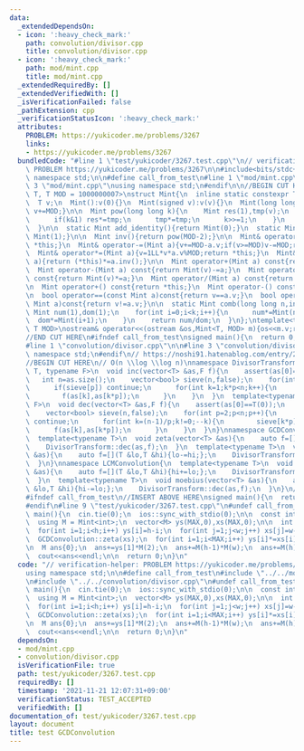 ```yaml
---
data:
  _extendedDependsOn:
  - icon: ':heavy_check_mark:'
    path: convolution/divisor.cpp
    title: convolution/divisor.cpp
  - icon: ':heavy_check_mark:'
    path: mod/mint.cpp
    title: mod/mint.cpp
  _extendedRequiredBy: []
  _extendedVerifiedWith: []
  _isVerificationFailed: false
  _pathExtension: cpp
  _verificationStatusIcon: ':heavy_check_mark:'
  attributes:
    PROBLEM: https://yukicoder.me/problems/3267
    links:
    - https://yukicoder.me/problems/3267
  bundledCode: "#line 1 \"test/yukicoder/3267.test.cpp\"\n// verification-helper:\
    \ PROBLEM https://yukicoder.me/problems/3267\n\n#include<bits/stdc++.h>\nusing\
    \ namespace std;\n\n#define call_from_test\n#line 1 \"mod/mint.cpp\"\n\n#line\
    \ 3 \"mod/mint.cpp\"\nusing namespace std;\n#endif\n\n//BEGIN CUT HERE\ntemplate<typename\
    \ T, T MOD = 1000000007>\nstruct Mint{\n  inline static constexpr T mod = MOD;\n\
    \  T v;\n  Mint():v(0){}\n  Mint(signed v):v(v){}\n  Mint(long long t){v=t%MOD;if(v<0)\
    \ v+=MOD;}\n\n  Mint pow(long long k){\n    Mint res(1),tmp(v);\n    while(k){\n\
    \      if(k&1) res*=tmp;\n      tmp*=tmp;\n      k>>=1;\n    }\n    return res;\n\
    \  }\n\n  static Mint add_identity(){return Mint(0);}\n  static Mint mul_identity(){return\
    \ Mint(1);}\n\n  Mint inv(){return pow(MOD-2);}\n\n  Mint& operator+=(Mint a){v+=a.v;if(v>=MOD)v-=MOD;return\
    \ *this;}\n  Mint& operator-=(Mint a){v+=MOD-a.v;if(v>=MOD)v-=MOD;return *this;}\n\
    \  Mint& operator*=(Mint a){v=1LL*v*a.v%MOD;return *this;}\n  Mint& operator/=(Mint\
    \ a){return (*this)*=a.inv();}\n\n  Mint operator+(Mint a) const{return Mint(v)+=a;}\n\
    \  Mint operator-(Mint a) const{return Mint(v)-=a;}\n  Mint operator*(Mint a)\
    \ const{return Mint(v)*=a;}\n  Mint operator/(Mint a) const{return Mint(v)/=a;}\n\
    \n  Mint operator+() const{return *this;}\n  Mint operator-() const{return v?Mint(MOD-v):Mint(v);}\n\
    \n  bool operator==(const Mint a)const{return v==a.v;}\n  bool operator!=(const\
    \ Mint a)const{return v!=a.v;}\n\n  static Mint comb(long long n,int k){\n   \
    \ Mint num(1),dom(1);\n    for(int i=0;i<k;i++){\n      num*=Mint(n-i);\n    \
    \  dom*=Mint(i+1);\n    }\n    return num/dom;\n  }\n};\ntemplate<typename T,\
    \ T MOD>\nostream& operator<<(ostream &os,Mint<T, MOD> m){os<<m.v;return os;}\n\
    //END CUT HERE\n#ifndef call_from_test\nsigned main(){\n  return 0;\n}\n#endif\n\
    #line 1 \"convolution/divisor.cpp\"\n\n#line 3 \"convolution/divisor.cpp\"\nusing\
    \ namespace std;\n#endif\n// https://noshi91.hatenablog.com/entry/2019/09/23/002445\n\
    //BEGIN CUT HERE\n// O(n \\log \\log n)\nnamespace DivisorTransform{\n  template<typename\
    \ T, typename F>\n  void inc(vector<T> &as,F f){\n    assert(as[0]==T(0));\n \
    \   int n=as.size();\n    vector<bool> sieve(n,false);\n    for(int p=2;p<n;p++){\n\
    \      if(sieve[p]) continue;\n      for(int k=1;k*p<n;k++){\n        sieve[k*p]=true;\n\
    \        f(as[k],as[k*p]);\n      }\n    }\n  }\n  template<typename T, typename\
    \ F>\n  void dec(vector<T> &as,F f){\n    assert(as[0]==T(0));\n    int n=as.size();\n\
    \    vector<bool> sieve(n,false);\n    for(int p=2;p<n;p++){\n      if(sieve[p])\
    \ continue;\n      for(int k=(n-1)/p;k!=0;--k){\n        sieve[k*p]=true;\n  \
    \      f(as[k],as[k*p]);\n      }\n    }\n  }\n}\nnamespace GCDConvolution{\n\
    \  template<typename T>\n  void zeta(vector<T> &as){\n    auto f=[](T &lo,T &hi){lo+=hi;};\n\
    \    DivisorTransform::dec(as,f);\n  }\n  template<typename T>\n  void moebius(vector<T>\
    \ &as){\n    auto f=[](T &lo,T &hi){lo-=hi;};\n    DivisorTransform::inc(as,f);\n\
    \  }\n}\nnamespace LCMConvolution{\n  template<typename T>\n  void zeta(vector<T>\
    \ &as){\n    auto f=[](T &lo,T &hi){hi+=lo;};\n    DivisorTransform::inc(as,f);\n\
    \  }\n  template<typename T>\n  void moebius(vector<T> &as){\n    auto f=[](T\
    \ &lo,T &hi){hi-=lo;};\n    DivisorTransform::dec(as,f);\n  }\n}\n//END CUT HERE\n\
    #ifndef call_from_test\n//INSERT ABOVE HERE\nsigned main(){\n  return 0;\n}\n\
    #endif\n#line 9 \"test/yukicoder/3267.test.cpp\"\n#undef call_from_test\n\nsigned\
    \ main(){\n  cin.tie(0);\n  ios::sync_with_stdio(0);\n\n  const int MAX = 3e6+100;\n\
    \  using M = Mint<int>;\n  vector<M> ys(MAX,0),xs(MAX,0);\n\n  int h,w;\n  cin>>h>>w;\n\
    \  for(int i=1;i<h;i++) ys[i]=h-i;\n  for(int j=1;j<w;j++) xs[j]=w-j;\n\n  GCDConvolution::zeta(ys);\n\
    \  GCDConvolution::zeta(xs);\n  for(int i=1;i<MAX;i++) ys[i]*=xs[i];\n  GCDConvolution::moebius(ys);\n\
    \n  M ans{0};\n  ans+=ys[1]*M(2);\n  ans+=M(h-1)*M(w);\n  ans+=M(h)*M(w-1);\n\
    \  cout<<ans<<endl;\n\n  return 0;\n}\n"
  code: "// verification-helper: PROBLEM https://yukicoder.me/problems/3267\n\n#include<bits/stdc++.h>\n\
    using namespace std;\n\n#define call_from_test\n#include \"../../mod/mint.cpp\"\
    \n#include \"../../convolution/divisor.cpp\"\n#undef call_from_test\n\nsigned\
    \ main(){\n  cin.tie(0);\n  ios::sync_with_stdio(0);\n\n  const int MAX = 3e6+100;\n\
    \  using M = Mint<int>;\n  vector<M> ys(MAX,0),xs(MAX,0);\n\n  int h,w;\n  cin>>h>>w;\n\
    \  for(int i=1;i<h;i++) ys[i]=h-i;\n  for(int j=1;j<w;j++) xs[j]=w-j;\n\n  GCDConvolution::zeta(ys);\n\
    \  GCDConvolution::zeta(xs);\n  for(int i=1;i<MAX;i++) ys[i]*=xs[i];\n  GCDConvolution::moebius(ys);\n\
    \n  M ans{0};\n  ans+=ys[1]*M(2);\n  ans+=M(h-1)*M(w);\n  ans+=M(h)*M(w-1);\n\
    \  cout<<ans<<endl;\n\n  return 0;\n}\n"
  dependsOn:
  - mod/mint.cpp
  - convolution/divisor.cpp
  isVerificationFile: true
  path: test/yukicoder/3267.test.cpp
  requiredBy: []
  timestamp: '2021-11-21 12:07:31+09:00'
  verificationStatus: TEST_ACCEPTED
  verifiedWith: []
documentation_of: test/yukicoder/3267.test.cpp
layout: document
title: test GCDConvolution
---
```

